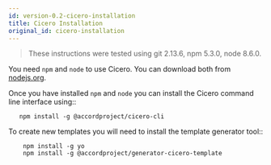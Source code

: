 ```yaml
---
id: version-0.2-cicero-installation
title: Cicero Installation
original_id: cicero-installation
---
```


> These instructions were tested using git 2.13.6, npm 5.3.0, node 8.6.0.

You need `npm` and `node` to use Cicero. You can download both from [nodejs.org](https://nodejs.org/).

Once you have installed `npm` and `node` you can install the Cicero command
line interface using::

```
   npm install -g @accordproject/cicero-cli
```

To create new templates you will need to install the template generator tool::

```
    npm install -g yo 
    npm install -g @accordproject/generator-cicero-template
```
